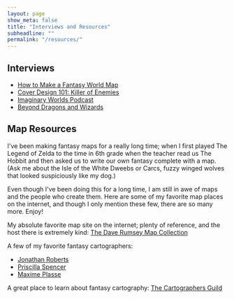 ```yaml
---
layout: page
show_meta: false
title: "Interviews and Resources"
subheadline: ""
permalink: "/resources/"
---
```

## Interviews

- [How to Make a Fantasy World Map][7]
- [Cover Design 101: Killer of Enemies][9]
- [Imaginary Worlds Podcast][8]
- [Beyond Dragons and Wizards][6]

## Map Resources

I've been making fantasy maps for a really long time; when I first played The Legend of Zelda to the time in 6th grade when the teacher read us The Hobbit and then asked us to write our own fantasy complete with a map. (Ask me about the Isle of the White Dweebs or Carcs, fuzzy winged wolves that looked suspiciously like my dog.)

Even though I've been doing this for a long time, I am still in awe of maps and the people who create them. Here are some of my favorite map places on the internet, and though I only mention these few, there are so many more. Enjoy!

My absolute favorite map site on the internet; plenty of reference, and the host there is extremely kind: [The Dave Rumsey Map Collection][1]

A few of my favorite fantasy cartographers:
- [Jonathan Roberts][2]
- [Priscilla Spencer][3]
- [Maxime Plasse][4]

A great place to learn about fantasy cartography: [The Cartographers Guild][5]

<!---And last, here's a silly PDF I created many years ago for a conference where I taught a little about mapmaking. I'd change it a lot today, but it's not the worst place to start.--->

[1]: http://www.davidrumsey.com
[2]: http://www.fantasticmaps.com
[3]: http://www.theninemuses.net/wp/fantasy-maps/
[4]: http://www.maxsmaps.com
[5]: https://cartographersguild.com/
[6]: http://beyonddragonsandwizards.blogspot.com/2012/04/interview-with-isaac-stewart-man-behind.html
[7]: http://www.tor.com/2013/12/11/how-to-make-a-fantasy-world-map-emperors-blades/
[8]: https://www.imaginaryworldspodcast.org/fantasy-maps.html
[9]: http://blog.leeandlow.com/2013/08/07/cover-design-101-killer-of-enemies/